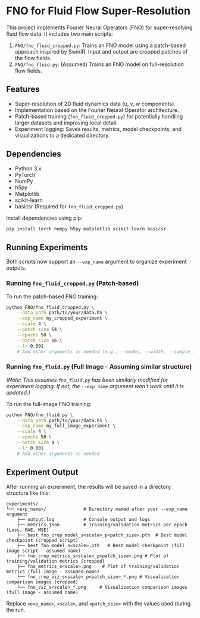 # FNO for Fluid Flow Super-Resolution

This project implements Fourier Neural Operators (FNO) for super-resolving fluid flow data.
It includes two main scripts:

1.  `FNO/fno_fluid_cropped.py`: Trains an FNO model using a patch-based approach inspired by SwinIR. Input and output are cropped patches of the flow fields.
2.  `FNO/fno_fluid.py`: (Assumed) Trains an FNO model on full-resolution flow fields.

## Features

*   Super-resolution of 2D fluid dynamics data (u, v, w components).
*   Implementation based on the Fourier Neural Operator architecture.
*   Patch-based training (`fno_fluid_cropped.py`) for potentially handling larger datasets and improving local detail.
*   Experiment logging: Saves results, metrics, model checkpoints, and visualizations to a dedicated directory.

## Dependencies

*   Python 3.x
*   PyTorch
*   NumPy
*   h5py
*   Matplotlib
*   scikit-learn
*   basicsr (Required for `fno_fluid_cropped.py`)

Install dependencies using pip:
```bash
pip install torch numpy h5py matplotlib scikit-learn basicsr
```

## Running Experiments

Both scripts now support an `--exp_name` argument to organize experiment outputs.

### Running `fno_fluid_cropped.py` (Patch-based)

To run the patch-based FNO training:

```bash
python FNO/fno_fluid_cropped.py \
    --data_path path/to/your/data.h5 \
    --exp_name my_cropped_experiment \
    --scale 4 \
    --patch_size 64 \
    --epochs 50 \
    --batch_size 16 \
    --lr 0.001
    # Add other arguments as needed (e.g., --modes, --width, --sample_limit)
```

### Running `fno_fluid.py` (Full Image - Assuming similar structure)

*(Note: This assumes `fno_fluid.py` has been similarly modified for experiment logging. If not, the `--exp_name` argument won't work until it is updated.)*

To run the full-image FNO training:

```bash
python FNO/fno_fluid.py \
    --data_path path/to/your/data.h5 \
    --exp_name my_full_image_experiment \
    --scale 4 \
    --epochs 50 \
    --batch_size 4 \
    --lr 0.001
    # Add other arguments as needed
```

## Experiment Output

After running an experiment, the results will be saved in a directory structure like this:

```
experiments/
└── <exp_name>/              # Directory named after your --exp_name argument
    ├── output.log           # Console output and logs
    ├── metrics.json         # Training/validation metrics per epoch (Loss, MAE, MSE)
    ├── best_fno_crop_model_s<scale>_p<patch_size>.pth  # Best model checkpoint (cropped script)
    ├── best_fno_model_s<scale>.pth   # Best model checkpoint (full image script - assumed name)
    ├── fno_crop_metrics_s<scale>_p<patch_size>.png # Plot of training/validation metrics (cropped)
    ├── fno_metrics_s<scale>.png    # Plot of training/validation metrics (full image - assumed name)
    └── fno_crop_viz_s<scale>_p<patch_size>_*.png # Visualization comparison images (cropped)
    └── fno_viz_s<scale>_*.png     # Visualization comparison images (full image - assumed name)
```

Replace `<exp_name>`, `<scale>`, and `<patch_size>` with the values used during the run.
